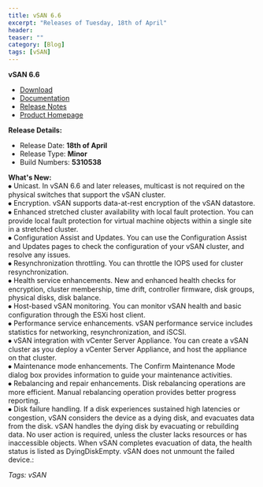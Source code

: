 ```yaml
---
title: vSAN 6.6
excerpt: "Releases of Tuesday, 18th of April"
header:
teaser: ""
category: [Blog]
tags: [vSAN]
---
```


  **vSAN 6.6**                          
  * [Download](https://my.vmware.com/en/web/vmware/info/slug/datacenter_cloud_infrastructure/vmware_vsan/6_6)  
  * [Documentation](https://www.vmware.com/support/pubs/virtual-san-pubs.html)  
  * [Release Notes](http://pubs.vmware.com/Release_Notes/en/vsan/66/vmware-virtual-san-66-release-notes.html)  
  * [Product Homepage](https://www.vmware.com/products/virtual-san.html)  

**Release Details:**  
  * Release Date: **18th of April**  
  * Release Type: **Minor**   
  * Build Numbers: **5310538**    

**What's New:**  
  ⦁ Unicast. In vSAN 6.6 and later releases, multicast is not required on the physical switches that support the vSAN cluster.  
  ⦁ Encryption. vSAN supports data-at-rest encryption of the vSAN datastore.  
  ⦁ Enhanced stretched cluster availability with local fault protection. You can provide local fault protection for virtual machine objects within a single site in a stretched cluster.  
  ⦁ Configuration Assist and Updates. You can use the Configuration Assist and Updates pages to check the configuration of your vSAN cluster, and resolve any issues.  
  ⦁ Resynchronization throttling. You can throttle the IOPS used for cluster resynchronization.  
  ⦁ Health service enhancements. New and enhanced health checks for encryption, cluster membership, time drift, controller firmware, disk groups, physical disks, disk balance.  
  ⦁ Host-based vSAN monitoring. You can monitor vSAN health and basic configuration through the ESXi host client.  
  ⦁ Performance service enhancements. vSAN performance service includes statistics for networking, resynchronization, and iSCSI.  
  ⦁ vSAN integration with vCenter Server Appliance. You can create a vSAN cluster as you deploy a vCenter Server Appliance, and host the appliance on that cluster.  
  ⦁ Maintenance mode enhancements. The Confirm Maintenance Mode dialog box provides information to guide your maintenance activities.  
  ⦁ Rebalancing and repair enhancements. Disk rebalancing operations are more efficient. Manual rebalancing operation provides better progress reporting.  
  ⦁ Disk failure handling. If a disk experiences sustained high latencies or congestion, vSAN considers the device as a dying disk, and evacuates data from the disk. vSAN handles the dying disk by evacuating or rebuilding data. No user action is required, unless the cluster lacks resources or has inaccessible objects. When vSAN completes evacuation of data, the health status is listed as DyingDiskEmpty. vSAN does not unmount the failed device.:

*Tags: vSAN*
